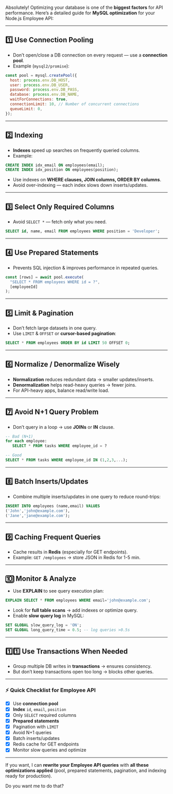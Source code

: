 Absolutely! Optimizing your database is one of the **biggest factors** for API performance. Here’s a detailed guide for **MySQL optimization** for your Node.js Employee API:

---

## 1️⃣ **Use Connection Pooling**

* Don’t open/close a DB connection on every request — use a **connection pool**.
* Example (`mysql2/promise`):

```js
const pool = mysql.createPool({
  host: process.env.DB_HOST,
  user: process.env.DB_USER,
  password: process.env.DB_PASS,
  database: process.env.DB_NAME,
  waitForConnections: true,
  connectionLimit: 10, // Number of concurrent connections
  queueLimit: 0,
});
```

---

## 2️⃣ **Indexing**

* **Indexes** speed up searches on frequently queried columns.
* Example:

```sql
CREATE INDEX idx_email ON employees(email);
CREATE INDEX idx_position ON employees(position);
```

* Use indexes on **WHERE clauses, JOIN columns, ORDER BY columns**.
* Avoid over-indexing — each index slows down inserts/updates.

---

## 3️⃣ **Select Only Required Columns**

* Avoid `SELECT *` — fetch only what you need.

```sql
SELECT id, name, email FROM employees WHERE position = 'Developer';
```

---

## 4️⃣ **Use Prepared Statements**

* Prevents SQL injection & improves performance in repeated queries.

```js
const [rows] = await pool.execute(
  "SELECT * FROM employees WHERE id = ?",
  [employeeId]
);
```

---

## 5️⃣ **Limit & Pagination**

* Don’t fetch large datasets in one query.
* Use `LIMIT` & `OFFSET` or **cursor-based pagination**:

```sql
SELECT * FROM employees ORDER BY id LIMIT 50 OFFSET 0;
```

---

## 6️⃣ **Normalize / Denormalize Wisely**

* **Normalization** reduces redundant data → smaller updates/inserts.
* **Denormalization** helps read-heavy queries → fewer joins.
* For API-heavy apps, balance read/write load.

---

## 7️⃣ **Avoid N+1 Query Problem**

* Don’t query in a loop → use **JOINs** or **IN** clause.

```sql
-- Bad (N+1)
for each employee:
   SELECT * FROM tasks WHERE employee_id = ?

-- Good
SELECT * FROM tasks WHERE employee_id IN (1,2,3,...);
```

---

## 8️⃣ **Batch Inserts/Updates**

* Combine multiple inserts/updates in one query to reduce round-trips:

```sql
INSERT INTO employees (name,email) VALUES 
('John','john@example.com'),
('Jane','jane@example.com');
```

---

## 9️⃣ **Caching Frequent Queries**

* Cache results in **Redis** (especially for GET endpoints).
* Example: `GET /employees` → store JSON in Redis for 1-5 min.

---

## 🔟 **Monitor & Analyze**

* Use **EXPLAIN** to see query execution plan:

```sql
EXPLAIN SELECT * FROM employees WHERE email='john@example.com';
```

* Look for **full table scans** → add indexes or optimize query.
* Enable **slow query log** in MySQL:

```sql
SET GLOBAL slow_query_log = 'ON';
SET GLOBAL long_query_time = 0.5; -- log queries >0.5s
```

---

## 1️⃣1️⃣ **Use Transactions When Needed**

* Group multiple DB writes in **transactions** → ensures consistency.
* But don’t keep transactions open too long → blocks other queries.

---

### ⚡ Quick Checklist for Employee API

* [x] Use **connection pool**
* [x] **Index** `id`, `email`, `position`
* [x] Only `SELECT` required columns
* [x] **Prepared statements**
* [x] Pagination with `LIMIT`
* [x] Avoid N+1 queries
* [x] Batch inserts/updates
* [x] Redis cache for GET endpoints
* [x] Monitor slow queries and optimize

---

If you want, I can **rewrite your Employee API queries** with **all these optimizations applied** (pool, prepared statements, pagination, and indexing ready for production).

Do you want me to do that?
